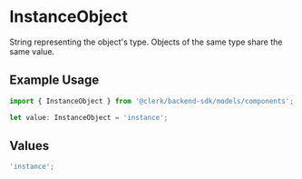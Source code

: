 # InstanceObject

String representing the object's type. Objects of the same type share the same value.

## Example Usage

```typescript
import { InstanceObject } from '@clerk/backend-sdk/models/components';

let value: InstanceObject = 'instance';
```

## Values

```typescript
'instance';
```
